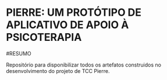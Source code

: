 # PIERRE: UM PROTÓTIPO DE APLICATIVO DE APOIO À PSICOTERAPIA

#RESUMO

Repositório para disponibilizar todos os artefatos construidos no desenvolvimento do projeto de TCC Pierre.
